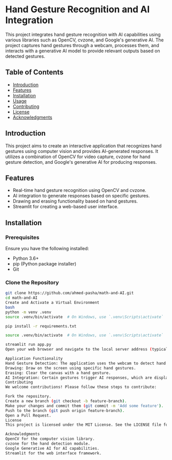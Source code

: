 # Hand Gesture Recognition and AI Integration

This project integrates hand gesture recognition with AI capabilities using various libraries such as OpenCV, cvzone, and Google's generative AI. The project captures hand gestures through a webcam, processes them, and interacts with a generative AI model to provide relevant outputs based on detected gestures.

## Table of Contents

- [Introduction](#introduction)
- [Features](#features)
- [Installation](#installation)
- [Usage](#usage)
- [Contributing](#contributing)
- [License](#license)
- [Acknowledgments](#acknowledgments)

## Introduction

This project aims to create an interactive application that recognizes hand gestures using computer vision and provides AI-generated responses. It utilizes a combination of OpenCV for video capture, cvzone for hand gesture detection, and Google's generative AI for producing responses.

## Features

- Real-time hand gesture recognition using OpenCV and cvzone.
- AI integration to generate responses based on specific gestures.
- Drawing and erasing functionality based on hand gestures.
- Streamlit for creating a web-based user interface.

## Installation

### Prerequisites

Ensure you have the following installed:

- Python 3.6+
- pip (Python package installer)
- Git

### Clone the Repository

```bash
git clone https://github.com/ahmed-pasha/math-and-AI.git
cd math-and-AI
Create and Activate a Virtual Environment
bash
python -m venv .venv
source .venv/bin/activate  # On Windows, use `.venv\Scripts\activate`

pip install -r requirements.txt

source .venv/bin/activate  # On Windows, use `.venv\Scripts\activate`

streamlit run app.py
Open your web browser and navigate to the local server address (typically http://localhost:8501).

Application Functionality
Hand Gesture Detection: The application uses the webcam to detect hand gestures.
Drawing: Draw on the screen using specific hand gestures.
Erasing: Clear the canvas with a hand gesture.
AI Integration: Certain gestures trigger AI responses, which are displayed on the interface.
Contributing
We welcome contributions! Please follow these steps to contribute:

Fork the repository.
Create a new branch (git checkout -b feature-branch).
Make your changes and commit them (git commit -m 'Add some feature').
Push to the branch (git push origin feature-branch).
Open a Pull Request.
License
This project is licensed under the MIT License. See the LICENSE file for details.

Acknowledgments
OpenCV for the computer vision library.
cvzone for the hand detection module.
Google Generative AI for AI capabilities.
Streamlit for the web interface framework.
